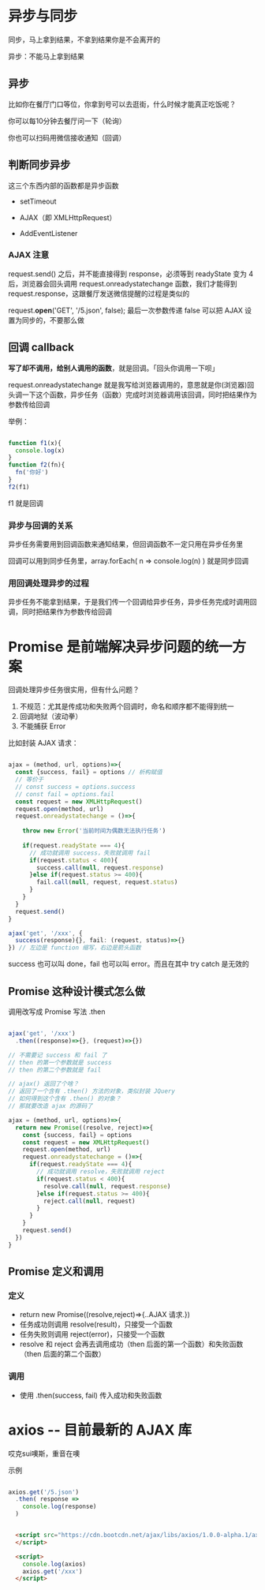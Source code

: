 # 异步与同步

同步，马上拿到结果，不拿到结果你是不会离开的

异步：不能马上拿到结果



## 异步

比如你在餐厅门口等位，你拿到号可以去逛街，什么时候才能真正吃饭呢？

你可以每10分钟去餐厅问一下（轮询）

你也可以扫码用微信接收通知（回调）



## 判断同步异步

这三个东西内部的函数都是异步函数

- setTimeout

- AJAX（即 XMLHttpRequest）

- AddEventListener

### AJAX 注意

request.send() 之后，并不能直接得到 response，必须等到 readyState 变为 4 后，浏览器会回头调用 request.onreadystatechange 函数，我们才能得到 request.response，这跟餐厅发送微信提醒的过程是类似的

request.**open**('GET', '/5.json', false); 最后一次参数传递 false 可以把 AJAX 设置为同步的，不要那么做



## 回调 callback

**写了却不调用，给别人调用的函数**，就是回调。「回头你调用一下呗」

request.onreadystatechange 就是我写给浏览器调用的，意思就是你(浏览器)回头调一下这个函数，异步任务（函数）完成时浏览器调用该回调，同时把结果作为参数传给回调

举例：

```ts

function f1(x){
  console.log(x)
}
function f2(fn){
  fn('你好')
}
f2(f1)

```

f1 就是回调

### 异步与回调的关系

异步任务需要用到回调函数来通知结果，但回调函数不一定只用在异步任务里

回调可以用到同步任务里，array.forEach( n => console.log(n) ) 就是同步回调

### 用回调处理异步的过程

异步任务不能拿到结果，于是我们传一个回调给异步任务，异步任务完成时调用回调，同时把结果作为参数传给回调



# Promise 是前端解决异步问题的统一方案

回调处理异步任务很实用，但有什么问题？

1. 不规范：尤其是传成功和失败两个回调时，命名和顺序都不能得到统一
2. 回调地狱（波动拳）
3. 不能捕获 Error

比如封装 AJAX 请求：

```ts

ajax = (method, url, options)=>{
  const {success, fail} = options // 析构赋值
  // 等价于
  // const success = options.success
  // const fail = options.fail
  const request = new XMLHttpRequest()
  request.open(method, url)
  request.onreadystatechange = ()=>{
      
    throw new Error('当前时间为偶数无法执行任务')
      
    if(request.readyState === 4){
      // 成功就调用 success，失败就调用 fail
      if(request.status < 400){
        success.call(null, request.response)
      }else if(request.status >= 400){
        fail.call(null, request, request.status)
      }
    }
  }
  request.send()
}

ajax('get', '/xxx', { 
  success(response){}, fail: (request, status)=>{} 
}) // 左边是 function 缩写，右边是箭头函数

```

success 也可以叫 done，fail 也可以叫 error。而且在其中 try catch 是无效的

## Promise 这种设计模式怎么做

调用改写成 Promise 写法 .then

```ts

ajax('get', '/xxx')
  .then((response)=>{}, (request)=>{})

// 不需要记 success 和 fail 了
// then 的第一个参数就是 success
// then 的第二个参数就是 fail

// ajax() 返回了个啥？
// 返回了一个含有 .then() 方法的对象，类似封装 JQuery
// 如何得到这个含有 .then() 的对象？
// 那就要改造 ajax 的源码了

ajax = (method, url, options)=>{
  return new Promise((resolve, reject)=>{
    const {success, fail} = options
    const request = new XMLHttpRequest()
    request.open(method, url)
    request.onreadystatechange = ()=>{
      if(request.readyState === 4){
        // 成功就调用 resolve，失败就调用 reject
        if(request.status < 400){
          resolve.call(null, request.response)
        }else if(request.status >= 400){
          reject.call(null, request)
        }
      }
    }
    request.send()
  })
}

```

## Promise 定义和调用

### 定义

- return new Promise((resolve,reject)=>{..AJAX 请求.})
- 任务成功则调用 resolve(result)，只接受一个函数
- 任务失败则调用 reject(error)，只接受一个函数
- resolve 和 reject 会再去调用成功（then 后面的第一个函数）和失败函数（then 后面的第二个函数）

### 调用

- 使用 .then(success, fail) 传入成功和失败函数



# axios -- 目前最新的 AJAX 库

哎克sui噢斯，重音在噢

示例

```ts

axios.get('/5.json')
  .then( response =>
    console.log(response)
  )

```

```html

  <script src="https://cdn.bootcdn.net/ajax/libs/axios/1.0.0-alpha.1/axios.js">
  </script>

  <script>
    console.log(axios)
    axios.get('/xxx')
  </script>

```

